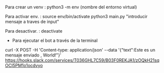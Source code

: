 
Para crear un venv : python3 -m env (nombre del entorno virtual)

Para activar env.  : source env/bin/activate
		    python3 main.py
		    "introducir mensaje a traves de input"

Para desactivar.   :  deactivate

* Para ejecutar el bot a través de la terminal

curl -X POST -H 'Content-type: application/json' --data '{"text":Este es un mensaje enviado , World!"}' https://hooks.slack.com/services/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
